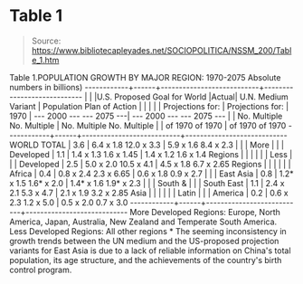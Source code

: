 # Table 1

> Source: https://www.bibliotecapleyades.net/SOCIOPOLITICA/NSSM_200/Table_1.htm

Table 1.POPULATION GROWTH BY MAJOR REGION: 1970-2075 Absolute numbers in billions)
------------+------+---------------------------+---------------------------- | | |U.S. Proposed Goal for World |Actual| U.N. Medium Variant | Population Plan of Action | | | | | Projections for: | Projections for: | 1970 | --- 2000 --- --- 2075 ---| --- 2000 --- --- 2075 --- | | No. Multiple No. Multiple | No. Multiple No. Multiple | | of 1970 of 1970 | of 1970 of 1970 ------------+------+---------------------------+---------------------------- WORLD TOTAL | 3.6 | 6.4 x 1.8 12.0 x 3.3 | 5.9 x 1.6 8.4 x 2.3 | | | More | | | Developed | 1.1 | 1.4 x 1.3 1.6 x 1.45 | 1.4 x 1.2 1.6 x 1.4 Regions | | | | | | Less | | | Developed | 2.5 | 5.0 x 2.0 10.5 x 4.1 | 4.5 x 1.8 6.7 x 2.65 Regions | | | | | | Africa | 0.4 | 0.8 x 2.4 2.3 x 6.65 | 0.6 x 1.8 0.9 x 2.7 | | | East Asia | 0.8 | 1.2* x 1.5 1.6* x 2.0 | 1.4* x 1.6 1.9* x 2.3 | | | South & | | | South East | 1.1 | 2.4 x 2.1 5.3 x 4.7 | 2.1 x 1.9 3.2 x 2.85 Asia | | | | | | Latin | | | America | 0.2 | 0.6 x 2.3 1.2 x 5.0 | 0.5 x 2.0 0.7 x 3.0 ------------+------+---------------------------+----------------------------
More Developed Regions: Europe, North America, Japan, Australia, New Zealand and Temperate South America. Less Developed Regions: All other regions * The seeming inconsistency in growth trends between the UN medium and the US-proposed projection variants
for East Asia is due to a lack of reliable information on China's total population, its age structure, and
the achievements of the country's birth control program.
